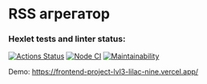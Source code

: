 # RSS агрегатор

### Hexlet tests and linter status:
[![Actions Status](https://github.com/leetvig/frontend-project-lvl3/workflows/hexlet-check/badge.svg)](https://github.com/leetvig/frontend-project-lvl3/actions)
[![Node CI](https://github.com/leetvig/frontend-project-lvl3/actions/workflows/node.js.yml/badge.svg)](https://github.com/leetvig/frontend-project-lvl3/actions/workflows/node.js.yml)
[![Maintainability](https://api.codeclimate.com/v1/badges/3a5a5f9169ae694879de/maintainability)](https://codeclimate.com/github/leetvig/frontend-project-lvl3/maintainability)

Demo: https://frontend-project-lvl3-lilac-nine.vercel.app/
